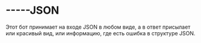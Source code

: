 # -----JSON
Этот бот принимает на входе JSON в любом виде, а в ответ присылает или красивый вид, или информацию, где есть ошибка в структуре JSON.
